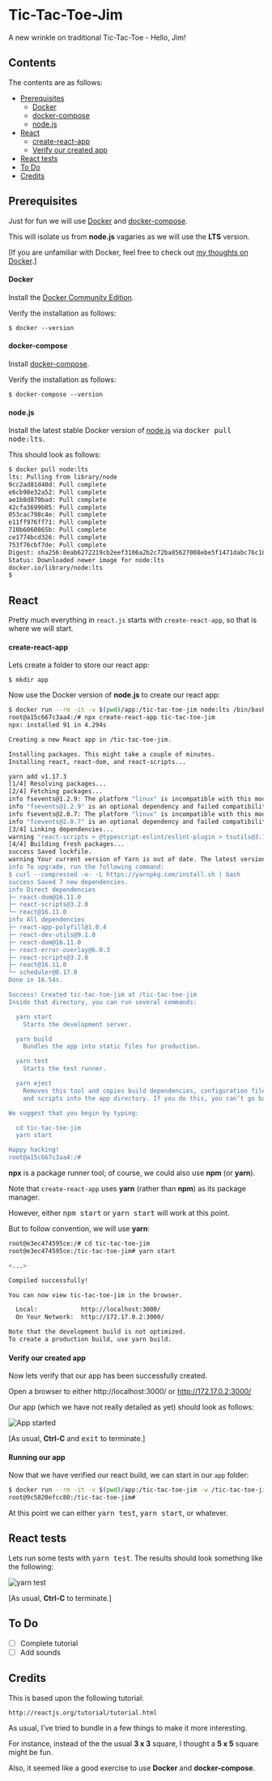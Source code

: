 # Tic-Tac-Toe-Jim

A new wrinkle on traditional Tic-Tac-Toe - Hello, Jim!

## Contents

The contents are as follows:

* [Prerequisites](#prerequisites)
    * [Docker](#docker)
    * [docker-compose](#docker-compose)
    * [node.js](#nodejs)
* [React](#react)
    * [create-react-app](#create-react-app)
    * [Verify our created app](#verify-our-created-app)
* [React tests](#react-tests)
* [To Do](#to-do)
* [Credits](#credits)

## Prerequisites

Just for fun we will use [Docker](#docker) and [docker-compose](#docker-compose).

This will isolate us from __node.js__ vagaries as we will use the __LTS__ version.

[If you are unfamiliar with Docker, feel free to check out [my thoughts on Docker](https://github.com/mramshaw/Docker).]

#### Docker

Install the [Docker Community Edition](http://hub.docker.com/search/?type=edition&offering=community).

Verify the installation as follows:

    $ docker --version

#### docker-compose

Install [docker-compose](http://docs.docker.com/compose/install/).

Verify the installation as follows:

    $ docker-compose --version

#### node.js

Install the latest stable Docker version of [node.js](http://nodejs.org) via <kbd>docker pull node:lts</kbd>.

This should look as follows:

```bash
$ docker pull node:lts
lts: Pulling from library/node
9cc2ad81d40d: Pull complete
e6cb98e32a52: Pull complete
ae1b8d879bad: Pull complete
42cfa3699b05: Pull complete
053cac798c4e: Pull complete
e11ff976ff71: Pull complete
710b6060865b: Pull complete
ce1774bcd326: Pull complete
753f76cbf7de: Pull complete
Digest: sha256:8eab6272219cb2eef3106a2b2c72ba85627008ebe5f1471dabc76c10e688ad59
Status: Downloaded newer image for node:lts
docker.io/library/node:lts
$
```

## React

Pretty much everything in `react.js` starts with `create-react-app`, so that is where we will start.

#### create-react-app

Lets create a folder to store our react app:

    $ mkdir app

Now use the Docker version of __node.js__ to create our react app:

```bash
$ docker run --rm -it -v $(pwd)/app:/tic-tac-toe-jim node:lts /bin/bash
root@a15c667c3aa4:/# npx create-react-app tic-tac-toe-jim
npx: installed 91 in 4.294s

Creating a new React app in /tic-tac-toe-jim.

Installing packages. This might take a couple of minutes.
Installing react, react-dom, and react-scripts...

yarn add v1.17.3
[1/4] Resolving packages...
[2/4] Fetching packages...
info fsevents@1.2.9: The platform "linux" is incompatible with this module.
info "fsevents@1.2.9" is an optional dependency and failed compatibility check. Excluding it from installation.
info fsevents@2.0.7: The platform "linux" is incompatible with this module.
info "fsevents@2.0.7" is an optional dependency and failed compatibility check. Excluding it from installation.
[3/4] Linking dependencies...
warning "react-scripts > @typescript-eslint/eslint-plugin > tsutils@3.17.1" has unmet peer dependency "typescript@>=2.8.0 || >= 3.2.0-dev || >= 3.3.0-dev || >= 3.4.0-dev || >= 3.5.0-dev || >= 3.6.0-dev || >= 3.6.0-beta || >= 3.7.0-dev || >= 3.7.0-beta".
[4/4] Building fresh packages...
success Saved lockfile.
warning Your current version of Yarn is out of date. The latest version is "1.19.1", while you're on "1.17.3".
info To upgrade, run the following command:
$ curl --compressed -o- -L https://yarnpkg.com/install.sh | bash
success Saved 7 new dependencies.
info Direct dependencies
├─ react-dom@16.11.0
├─ react-scripts@3.2.0
└─ react@16.11.0
info All dependencies
├─ react-app-polyfill@1.0.4
├─ react-dev-utils@9.1.0
├─ react-dom@16.11.0
├─ react-error-overlay@6.0.3
├─ react-scripts@3.2.0
├─ react@16.11.0
└─ scheduler@0.17.0
Done in 16.54s.

Success! Created tic-tac-toe-jim at /tic-tac-toe-jim
Inside that directory, you can run several commands:

  yarn start
    Starts the development server.

  yarn build
    Bundles the app into static files for production.

  yarn test
    Starts the test runner.

  yarn eject
    Removes this tool and copies build dependencies, configuration files
    and scripts into the app directory. If you do this, you can’t go back!

We suggest that you begin by typing:

  cd tic-tac-toe-jim
  yarn start

Happy hacking!
root@a15c667c3aa4:/#
```

__npx__ is a package runner tool; of course, we could also use __npm__ (or __yarn__).

Note that `create-react-app` uses __yarn__ (rather than __npm__) as its package manager.

However, either <kbd>npm start</kbd> or <kbd>yarn start</kbd> will work at this point.

But to follow convention, we will use __yarn__:

```bash
root@e3ec474595ce:/# cd tic-tac-toe-jim
root@e3ec474595ce:/tic-tac-toe-jim# yarn start

<...>

Compiled successfully!

You can now view tic-tac-toe-jim in the browser.

  Local:            http://localhost:3000/
  On Your Network:  http://172.17.0.2:3000/

Note that the development build is not optimized.
To create a production build, use yarn build.

```

#### Verify our created app

Now lets verify that our app has been successfully created.

Open a browser to either http://localhost:3000/ or http://172.17.0.2:3000/

Our app (which we have not really detailed as yet) should look as follows:

![App started](images/App_started.png)

[As usual, __Ctrl-C__ and <kbd>exit</kbd> to terminate.]

#### Running our app

Now that we have verified our react build, we can start in our `app` folder:

```bash
$ docker run --rm -it -v $(pwd)/app:/tic-tac-toe-jim -w /tic-tac-toe-jim node:lts /bin/bash
root@9c5820efcc80:/tic-tac-toe-jim#
```

At this point we can either <kbd>yarn test</kbd>, <kbd>yarn start</kbd>, or whatever.

## React tests

Lets run some tests with <kbd>yarn test</kbd>. The results should look something like the following:

![yarn test](images/yarn_test.png)

[As usual, __Ctrl-C__ to terminate.]

## To Do

- [ ] Complete tutorial
- [ ] Add sounds

## Credits

This is based upon the following tutorial:

    http://reactjs.org/tutorial/tutorial.html

As usual, I've tried to bundle in a few things to make it more interesting.

For instance, instead of the the usual __3 x 3__ square, I thought a __5 x 5__ square might be fun.

Also, it seemed like a good exercise to use __Docker__ and __docker-compose__.

